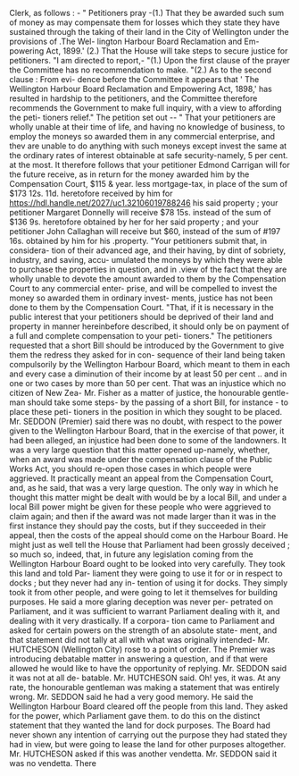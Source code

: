 Clerk, as follows : - " Petitioners pray -(1.) That they be awarded such sum of money as may compensate them for losses which they state they have sustained through the taking of their land in the City of Wellington under the provisions of .The Wel- lington Harbour Board Reclamation and Em- powering Act, 1899.' (2.) That the House will take steps to secure justice for petitioners. "I am directed to report,- "(1.) Upon the first clause of the prayer the Committee has no recommendation to make. "(2.) As to the second clause : From evi- dence before the Committee it appears that ' The Wellington Harbour Board Reclamation and Empowering Act, 1898,' has resulted in hardship to the petitioners, and the Committee therefore recommends the Government to make full inquiry, with a view to affording the peti- tioners relief." The petition set out -- " That your petitioners are wholly unable at their time of life, and having no knowledge of business, to employ the moneys so awarded them in any commercial enterprise, and thev are unable to do anything with such moneys except invest the same at the ordinary rates of interest obtainable at safe security-namely, 5 per cent. at the most. It therefore follows that your petitioner Edmond Carrigan will for the future receive, as in return for the money awarded him by the Compensation Court, $115 & year. less mortgage-tax, in place of the sum of $173 12s. 11d. heretofore received by him for https://hdl.handle.net/2027/uc1.32106019788246 his said property ; your petitioner Margaret Donnelly will receive $78 15s. instead of the sum of $136 9s. heretofore obtained by her for her said property ; and your petitioner John Callaghan will receive but $60, instead of the sum of #197 16s. obtained by him for his .property. "Your petitioners submit that, in considera- tion of their advanced age, and their having, by dint of sobriety, industry, and saving, accu- umulated the moneys by which they were able to purchase the properties in question, and in .view of the fact that they are wholly unable to devote the amount awarded to them by the Compensation Court to any commercial enter- prise, and will be compelled to invest the money so awarded them in ordinary invest- ments, justice has not been done to them by the Compensation Court. "That, if it is necessary in the public interest that your petitioners should be deprived of their land and property in manner hereinbefore described, it should only be on payment of a full and complete compensation to your peti- tioners." The petitioners requested that a short Bill should be introduced by the Government to give them the redress they asked for in con- sequence of their land being taken compulsorily by the Wellington Harbour Board, which meant to them in each and every case a diminution of their income by at least 50 per cent .. and in one or two cases by more than 50 per cent. That was an injustice which no citizen of New Zea- Mr. Fisher as a matter of justice, the honourable gentle- man should take some steps- by the passing of a short Bill, for instance - to place these peti- tioners in the position in which they sought to be placed. Mr. SEDDON (Premier) said there was no doubt, with respect to the power given to the Wellington Harbour Board, that in the exercise of that power, it had been alleged, an injustice had been done to some of the landowners. It was a very large question that this matter opened up-namely, whether, when an award was made under the compensation clause of the Public Works Act, you should re-open those cases in which people were aggrieved. It practically meant an appeal from the Compensation Court, and, as he said, that was a very large question. The only way in which he thought this matter might be dealt with would be by a local Bill, and under a local Bill power might be given for these people who were aggrieved to claim again; and then if the award was not made larger than it was in the first instance they should pay the costs, but if they succeeded in their appeal, then the costs of the appeal should come on the Harbour Board. He might just as well tell the House that Parliament had been grossly deceived ; so much so, indeed, that, in future any legislation coming from the Wellington Harbour Board ought to be looked into very carefully. They took this land and told Par- liament they were going to use it for or in respect to docks ; but they never had any in- tention of using it for docks. They simply took it from other people, and were going to let it themselves for building purposes. He said a more glaring deception was never per- petrated on Parliament, and it was sufficient to warrant Parliament dealing with it, and dealing with it very drastically. If a corpora- tion came to Parliament and asked for certain powers on the strength of an absolute state- ment, and that statement did not tally at all with what was originally intended- Mr. HUTCHESON (Wellington City) rose to a point of order. The Premier was introducing debatable matter in answering a question, and if that were allowed he would like to have the opportunity of replying. Mr. SEDDON said it was not at all de- batable. Mr. HUTCHESON said. Oh! yes, it was. At any rate, the honourable gentleman was making a statement that was entirely wrong. Mr. SEDDON said he had a very good memory. He said the Wellington Harbour Board cleared off the people from this land. They asked for the power, which Parliament gave them. to do this on the distinct statement that they wanted the land for dock purposes. The Board had never shown any intention of carrying out the purpose they had stated they had in view, but were going to lease the land for other purposes altogether. Mr. HUTCHESON asked if this was another vendetta. Mr. SEDDON said it was no vendetta. There 
